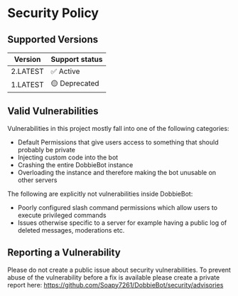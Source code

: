 # Security Policy

## Supported Versions

| Version | Support status          |
| ------- | ------------------ |
| 2.LATEST   | ✅ Active |
| 1.LATEST   | 🟡 Deprecated |

## Valid Vulnerabilities
Vulnerabilities in this project mostly fall into one of the following categories:
- Default Permissions that give users access to something that should probably be private
- Injecting custom code into the bot
- Crashing the entire DobbieBot instance
- Overloading the instance and therefore making the bot unusable on other servers

The following are explicitly not vulnerabilities inside DobbieBot:
- Poorly configured slash command permissions which allow users to execute privileged commands
- Issues otherwise specific to a server for example having a public log of deleted messages, moderations etc.

## Reporting a Vulnerability
Please do not create a public issue about security vulnerabilities. To prevent abuse of the vulnerability
before a fix is available please create a private report here: https://github.com/Soapy7261/DobbieBot/security/advisories
